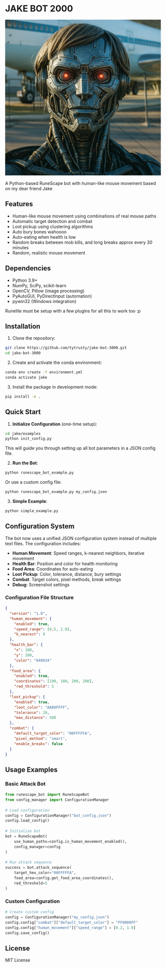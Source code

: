 # JAKE BOT 2000

![Robo Jake](robo-jake.png)

A Python-based RuneScape bot with human-like mouse movement based on my dear friend Jake

## Features

- Human-like mouse movement using combinations of real mouse paths
- Automatic target detection and combat
- Loot pickup using clustering algorithms
- Auto bury bones wahoooo
- Auto-eating when health is low
- Random breaks between mob kills, and long breaks approx every 30 minutes
- Random, realistic mouse movement  

## Dependencies

- Python 3.9+
- NumPy, SciPy, scikit-learn
- OpenCV, Pillow (image processing)
- PyAutoGUI, PyDirectInput (automation)
- pywin32 (Windows integration)

Runelite must be setup with a few plugins for all this to work too :p

## Installation

1. Clone the repository:
```bash
git clone https://github.com/tytrusty/jake-bot-3000.git
cd jake-bot-3000
```

2. Create and activate the conda environment:
```bash
conda env create -f environment.yml
conda activate jake
```

3. Install the package in development mode:
```bash
pip install -e .
```

## Quick Start

1. **Initialize Configuration** (one-time setup):
```bash
cd jake/examples
python init_config.py
```
This will guide you through setting up all bot parameters in a JSON config file.

2. **Run the Bot**:
```bash
python runescape_bot_example.py
```

Or use a custom config file:
```bash
python runescape_bot_example.py my_config.json
```

3. **Simple Example**:
```bash
python simple_example.py
```

## Configuration System

The bot now uses a unified JSON configuration system instead of multiple text files. The configuration includes:

- **Human Movement**: Speed ranges, k-nearest neighbors, iterative movement
- **Health Bar**: Position and color for health monitoring
- **Food Area**: Coordinates for auto-eating
- **Loot Pickup**: Color, tolerance, distance, bury settings
- **Combat**: Target colors, pixel methods, break settings
- **Debug**: Screenshot settings

### Configuration File Structure

```json
{
  "version": "1.0",
  "human_movement": {
    "enabled": true,
    "speed_range": [0.5, 2.0],
    "k_nearest": 8
  },
  "health_bar": {
    "x": 100,
    "y": 200,
    "color": "048834"
  },
  "food_area": {
    "enabled": true,
    "coordinates": [100, 100, 200, 200],
    "red_threshold": 5
  },
  "loot_pickup": {
    "enabled": true,
    "loot_color": "AA00FFFF",
    "tolerance": 20,
    "max_distance": 500
  },
  "combat": {
    "default_target_color": "00FFFFFA",
    "pixel_method": "smart",
    "enable_breaks": false
  }
}
```

## Usage Examples

### Basic Attack Bot
```python
from runescape_bot import RuneScapeBot
from config_manager import ConfigurationManager

# Load configuration
config = ConfigurationManager("bot_config.json")
config.load_config()

# Initialize bot
bot = RuneScapeBot(
    use_human_paths=config.is_human_movement_enabled(),
    config_manager=config
)

# Run attack sequence
success = bot.attack_sequence(
    target_hex_color="00FFFFFA",
    food_area=config.get_food_area_coordinates(),
    red_threshold=5
)
```

### Custom Configuration
```python
# Create custom config
config = ConfigurationManager("my_config.json")
config.config["combat"]["default_target_color"] = "FF0000FF"
config.config["human_movement"]["speed_range"] = [0.2, 1.0]
config.save_config()
```

## License

MIT License 